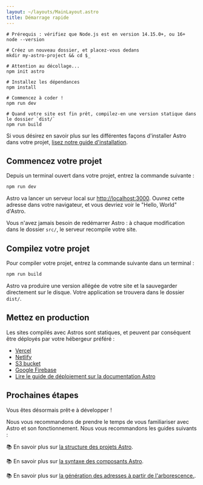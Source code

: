 ```yaml
---
layout: ~/layouts/MainLayout.astro
title: Démarrage rapide
---
```


```shell
# Prérequis : vérifiez que Node.js est en version 14.15.0+, ou 16+
node --version

# Créez un nouveau dossier, et placez-vous dedans
mkdir my-astro-project && cd $_

# Attention au décollage...
npm init astro

# Installez les dépendances
npm install

# Commencez à coder !
npm run dev
```

```shell
# Quand votre site est fin prêt, compilez-en une version statique dans le dossier `dist/`
npm run build
```

Si vous désirez en savoir plus sur les différentes façons d'installer Astro dans votre projet, [lisez notre guide d'installation](/fr/installation).

## Commencez votre projet

Depuis un terminal ouvert dans votre projet, entrez la commande suivante :

```bash
npm run dev
```

Astro va lancer un serveur local sur [http://localhost:3000](http://localhost:3000). Ouvrez cette adresse dans votre navigateur, et vous devriez voir le "Hello, World" d'Astro.

Vous n'avez jamais besoin de redémarrer Astro : à chaque modification dans le dossier `src/`, le serveur recompile votre site.

## Compilez votre projet

Pour compiler votre projet, entrez la commande suivante dans un terminal :

```bash
npm run build
```

Astro va produire une version allégée de votre site et la sauvegarder directement sur le disque. Votre application se trouvera dans le dossier `dist/`.

## Mettez en production

Les sites compilés avec Astros sont statiques, et peuvent par conséquent être déployés par votre hébergeur préféré :

- [Vercel](https://vercel.com/)
- [Netlify](https://www.netlify.com/)
- [S3 bucket](https://aws.amazon.com/s3/)
- [Google Firebase](https://firebase.google.com/)
- [Lire le guide de déploiement sur la documentation Astro](/guides/deploy)

## Prochaines étapes

Vous êtes désormais prêt·e à développer !

Nous vous recommandons de prendre le temps de vous familiariser avec Astro et son fonctionnement. Nous vous recommandons les guides suivants :

📚 En savoir plus sur [la structure des projets Astro](/core-concepts/project-structure).

📚 En savoir plus sur [la syntaxe des composants Astro](/core-concepts/astro-components).

📚 En savoir plus sur [la génération des adresses à partir de l'arborescence.](/core-concepts/astro-pages).

